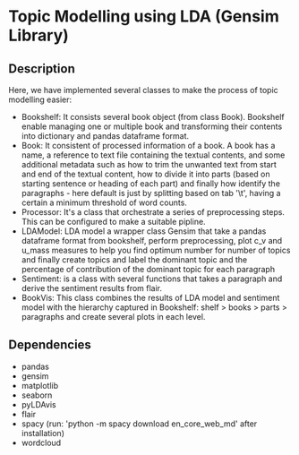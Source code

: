 # Topic Modelling using LDA (Gensim Library)

## Description
Here, we have implemented several classes to make the process of topic modelling easier:
- Bookshelf: It consists several book object (from class Book). Bookshelf enable managing one or multiple book and transforming their contents into dictionary and pandas dataframe format.
- Book: It consistent of processed information of a book. A book has a name, a reference to text file containing the textual contents, and some additional metadata such as how to trim the unwanted text from start and end of the textual content, how to divide it into parts (based on starting sentence or heading of each part) and finally how identify the paragraphs - here default is just by splitting based on tab '\t', having a certain a minimum threshold of word counts.
- Processor: It's a class that orchestrate a series of preprocessing steps. This can be configured to make a suitable pipline.
- LDAModel: LDA model a wrapper class Gensim that take a pandas dataframe format from bookshelf, perform preprocessing, plot c_v and u_mass measures to help you find optimum number for number of topics and finally create topics and label the dominant topic and the percentage of contribution of the dominant topic for each paragraph
- Sentiment: is a class with several functions that takes a paragraph and derive the sentiment results from flair. 
- BookVis: This class combines the results of LDA model and sentiment model with the hierarchy captured in Bookshelf: shelf > books > parts > paragraphs and create several plots in each level.
## Dependencies
- pandas
- gensim
- matplotlib
- seaborn
- pyLDAvis
- flair
- spacy (run: 'python -m spacy download en_core_web_md' after installation)
- wordcloud

